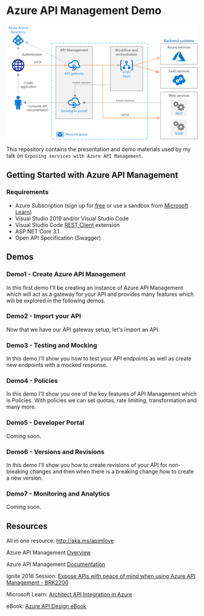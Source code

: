# Azure API Management Demo

![](./Images/Enterprise-Integration.png)

This repository contains the presentation and demo materials used by my talk on `Exposing services with Azure API Management`.

## Getting Started with Azure API Management

### Requirements
- Azure Subscription (sign up for [free](https://azure.microsoft.com/en-us/free) or use a sandbox from [Microsoft Learn](https://docs.microsoft.com/en-us/learn/))
- Visual Studio 2019 and/or Visual Studio Code
- Visual Studio Code [REST Client](https://github.com/Huachao/vscode-restclient) extension
- ASP.NET Core 3.1
- Open API Specification (Swagger)

## Demos

### Demo1 - Create Azure API Management 

In this first demo I'll be creating an instance of Azure API Management which will act as a gateway for your API and provides many features which will be explored in the following demos.

### Demo2 - Import your API

Now that we have our API gateway setup, let's import an API.

### Demo3 - Testing and Mocking

In this demo I'll show you how to test your API endpoints as well as create new endpoints with a mocked response.

### Demo4 - Policies 

In this demo I'll show you one of the key features of API Management which is Policies. With policies we can set quotas, rate limiting, transformation and many more. 

### Demo5 - Developer Portal 

Coming soon.

### Demo6 - Versions and Revisions 

In this demo I'll show you how to create revisions of your API for non-breaking changes and then when there is a breaking change how to create a new version.

### Demo7 - Monitoring and Analytics 

Coming soon.
 
## Resources

All in one resource: http://aka.ms/apimlove 

Azure API Management [Overview](https://azure.microsoft.com/en-us/services/api-management/)

Azure API Management [Documentation](https://docs.microsoft.com/en-us/azure/api-management/) 

Ignite 2018 Session: [Expose APIs with peace of mind when using Azure API Management - BRK2200](https://www.youtube.com/watch?v=BoZimCedfq8)

Microsoft Learn: [Architect API Integration in Azure](https://bit.ly/2VxJCew)

eBook: [Azure API Design eBook](https://aka.ms/api-design-ebook)
